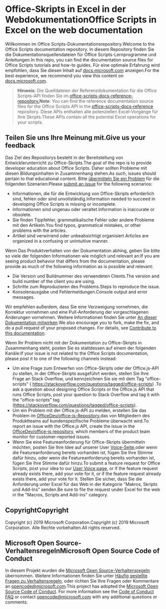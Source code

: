 # <a name="office-scripts-in-excel-on-the-web-documentation"></a><span data-ttu-id="29d69-101">Office-Skripts in Excel in der Webdokumentation</span><span class="sxs-lookup"><span data-stu-id="29d69-101">Office Scripts in Excel on the web documentation</span></span>

<span data-ttu-id="29d69-102">Willkommen im Office Scripts-Dokumentationsrepository.</span><span class="sxs-lookup"><span data-stu-id="29d69-102">Welcome to the Office Scripts documentation repository.</span></span> <span data-ttu-id="29d69-103">In diesem Repository finden Sie die Dokumentationsquellendateien für Office Scripts-Lernprogramme und Anleitungen.</span><span class="sxs-lookup"><span data-stu-id="29d69-103">In this repo, you can find the documentation source files for Office Scripts tutorials and how-to guides.</span></span> <span data-ttu-id="29d69-104">Für eine optimale Erfahrung wird empfohlen, dass Sie diesen Inhalt auf [docs.microsoft.com](https://docs.microsoft.com/office/dev/scripts) anzeigen.</span><span class="sxs-lookup"><span data-stu-id="29d69-104">For the best experience, we recommend you view this content on [docs.microsoft.com](https://docs.microsoft.com/office/dev/scripts).</span></span>

> <span data-ttu-id="29d69-105">**Hinweis**: Die Quelldateien der Referenzdokumentation für die Office Scripts-API finden Sie im [office-scripts-docs-reference-repository.](https://github.com/OfficeDev/office-scripts-docs-reference)</span><span class="sxs-lookup"><span data-stu-id="29d69-105">**Note**: You can find the reference documentation source files for the Office Scripts API in the [office-scripts-docs-reference](https://github.com/OfficeDev/office-scripts-docs-reference) repository.</span></span> <span data-ttu-id="29d69-106">Diese APIs enthalten alle potenziellen Excel-Vorgänge für Ihre Skripts.</span><span class="sxs-lookup"><span data-stu-id="29d69-106">These APIs contain all the potential Excel operations for your scripts.</span></span>

## <a name="give-us-your-feedback"></a><span data-ttu-id="29d69-107">Teilen Sie uns Ihre Meinung mit.</span><span class="sxs-lookup"><span data-stu-id="29d69-107">Give us your feedback</span></span>

<span data-ttu-id="29d69-108">Das Ziel des Repositorys besteht in der Bereitstellung von Entwicklerunterricht zu Office-Skripts.</span><span class="sxs-lookup"><span data-stu-id="29d69-108">The goal of the repo is to provide developer education about Office Scripts.</span></span> <span data-ttu-id="29d69-109">Daher sollten Probleme mit diesen Bildungsinhalten in Zusammenhang stehen.</span><span class="sxs-lookup"><span data-stu-id="29d69-109">As such, issues should pertain to that educational content.</span></span> <span data-ttu-id="29d69-110">Bitte [übermitteln Sie ein Problem](https://github.com/OfficeDev/office-scripts-docs/issues) für die folgenden Szenarien:</span><span class="sxs-lookup"><span data-stu-id="29d69-110">Please [submit an issue](https://github.com/OfficeDev/office-scripts-docs/issues) for the following scenarios:</span></span>

- <span data-ttu-id="29d69-111">Informationen, die für die Entwicklung von Office-Skripts erforderlich sind, fehlen oder sind unvollständig.</span><span class="sxs-lookup"><span data-stu-id="29d69-111">Information needed to succeed in developing Office Scripts is missing or incomplete.</span></span>
- <span data-ttu-id="29d69-112">Informationen sind ungenau oder veraltet.</span><span class="sxs-lookup"><span data-stu-id="29d69-112">Information is inaccurate or obsolete.</span></span>
- <span data-ttu-id="29d69-113">Sie finden Tippfehler, grammatikalische Fehler oder andere Probleme mit den Artikeln.</span><span class="sxs-lookup"><span data-stu-id="29d69-113">You find typos, grammatical mistakes, or other problems with the articles.</span></span>
- <span data-ttu-id="29d69-114">Artikel sind verwirrend oder unbeabsichtigt organisiert.</span><span class="sxs-lookup"><span data-stu-id="29d69-114">Articles are organized in a confusing or unintuitive manner.</span></span>

<span data-ttu-id="29d69-115">Wenn Das Produktverhalten von der Dokumentation abhing, geben Sie bitte so viele der folgenden Informationen wie möglich und relevant an:</span><span class="sxs-lookup"><span data-stu-id="29d69-115">If you are seeing product behavior that differs from the documentation, please provide as much of the following information as is possible and relevant:</span></span>

- <span data-ttu-id="29d69-116">Die Version und Buildnummer des verwendeten Clients.</span><span class="sxs-lookup"><span data-stu-id="29d69-116">The version and build number of the client you are using.</span></span>
- <span data-ttu-id="29d69-117">Schritte zum Reproduzieren des Problems.</span><span class="sxs-lookup"><span data-stu-id="29d69-117">Steps to reproduce the issue.</span></span>
- <span data-ttu-id="29d69-118">Konsolenausgabe und Fehlermeldungen.</span><span class="sxs-lookup"><span data-stu-id="29d69-118">Console output and error messages.</span></span>

<span data-ttu-id="29d69-p104">Wir empfehlen außerdem, dass Sie eine Verzweigung vornehmen, die Korrektur vornehmen und eine Pull-Anforderung der vorgeschlagenen Änderungen vornehmen. Weitere Informationen finden Sie unter [An dieser Dokumentation mitwirken](Contributing.md).</span><span class="sxs-lookup"><span data-stu-id="29d69-p104">We also encourage you to fork, make the fix, and do a pull request of your proposed changes. For details, see [Contribute to this documentation](Contributing.md).</span></span>

<span data-ttu-id="29d69-121">Wenn Ihr Problem nicht mit der Dokumentation zu Office-Skripts in Zusammenhang steht, posten Sie es stattdessen auf einem der folgenden Kanäle:</span><span class="sxs-lookup"><span data-stu-id="29d69-121">If your issue is not related to the Office Scripts documentation, please post it to one of the following channels instead:</span></span>

- <span data-ttu-id="29d69-122">Um eine Frage zum Entwerfen von Office-Skripts oder der Office.js-API zu stellen, in der Office-Skripts ausgeführt werden, stellen Sie Ihre Frage an Stack Overflow, und kennzeichnen Sie sie mit dem Tag "office-scripts" ( https://stackoverflow.com/questions/tagged/office-scripts) .</span><span class="sxs-lookup"><span data-stu-id="29d69-122">To ask a question about designing Office Scripts or the Office.js API that runs Office Scripts, post your question to Stack Overflow and tag it with the "office-scripts" tag (https://stackoverflow.com/questions/tagged/office-scripts).</span></span>
- <span data-ttu-id="29d69-123">Um ein Problem mit der Office.js-API zu melden, erstellen Sie das Problem im [OfficeDev/office-js-Repository,](https://github.com/OfficeDev/office-js)das von Mitgliedern des Produktteams auf kundenspezifische Probleme überwacht wird.</span><span class="sxs-lookup"><span data-stu-id="29d69-123">To report an issue with the Office.js API, create the issue in the [OfficeDev/office-js repository](https://github.com/OfficeDev/office-js), which members of the product team monitor for customer-reported issues.</span></span>
- <span data-ttu-id="29d69-124">Wenn Sie eine Featureanforderung für Office-Skripts übermitteln möchten, posten Sie Ihre Idee auf unserer User [Voice-Seite,](https://excel.uservoice.com/forums/274580-excel-for-the-web?category_id=143439)oder wenn die Featureanforderung bereits vorhanden ist, fügen Sie Ihre Stimme dafür hinzu, oder wenn die Featureanforderung bereits vorhanden ist, fügen Sie Ihre Stimme dafür hinzu.</span><span class="sxs-lookup"><span data-stu-id="29d69-124">To submit a feature request for Office Scripts, post your idea to our [User Voice page](https://excel.uservoice.com/forums/274580-excel-for-the-web?category_id=143439), or if the feature request already exists there, add your vote for it, or if the feature request already exists there, add your vote for it.</span></span> <span data-ttu-id="29d69-125">Stellen Sie sicher, dass Sie die Anforderung unter Excel für das Web in der Kategorie "Makros, Skripts und Add-Ins" senden.</span><span class="sxs-lookup"><span data-stu-id="29d69-125">Be sure to file the request under Excel for the web in the "Macros, Scripts and Add-ins" category.</span></span>

## <a name="copyright"></a><span data-ttu-id="29d69-126">Copyright</span><span class="sxs-lookup"><span data-stu-id="29d69-126">Copyright</span></span>

<span data-ttu-id="29d69-127">Copyright (c) 2019 Microsoft Corporation.</span><span class="sxs-lookup"><span data-stu-id="29d69-127">Copyright (c) 2019 Microsoft Corporation.</span></span> <span data-ttu-id="29d69-128">Alle Rechte vorbehalten.</span><span class="sxs-lookup"><span data-stu-id="29d69-128">All rights reserved.</span></span>

## <a name="microsoft-open-source-code-of-conduct"></a><span data-ttu-id="29d69-129">Microsoft Open Source-Verhaltensregeln</span><span class="sxs-lookup"><span data-stu-id="29d69-129">Microsoft Open Source Code of Conduct</span></span>

<span data-ttu-id="29d69-p107">In diesem Projekt wurden die [Microsoft Open Source-Verhaltensregeln](https://opensource.microsoft.com/codeofconduct/) übernommen. Weitere Informationen finden Sie unter [Häufig gestellte Fragen zu Verhaltensregeln](https://opensource.microsoft.com/codeofconduct/faq/), oder richten Sie Ihre Fragen oder Kommentare an [opencode@microsoft.com](mailto:opencode@microsoft.com).</span><span class="sxs-lookup"><span data-stu-id="29d69-p107">This project has adopted the [Microsoft Open Source Code of Conduct](https://opensource.microsoft.com/codeofconduct/). For more information see the [Code of Conduct FAQ](https://opensource.microsoft.com/codeofconduct/faq/) or contact [opencode@microsoft.com](mailto:opencode@microsoft.com) with any additional questions or comments.</span></span>
